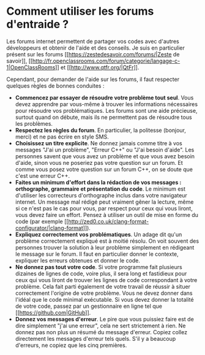 
# Comment utiliser les forums d'entraide ?

Les forums internet permettent de partager vos codes avec d'autres développeurs et obtenir de l'aide et des conseils. Je suis en particulier présent sur les forums [[https://zestedesavoir.com/forums/|Zeste de savoir]], [[http://fr.openclassrooms.com/forum/categorie/langage-c-1|OpenClassRooms]] et [[http://www.qtfr.org/|QtFr]].

Cependant, pour demander de l'aide sur les forums, il faut respecter quelques règles de bonnes conduites :

  * **Commencez par essayer de résoudre votre problème tout seul**. Vous devez apprendre par vous-même à trouver les informations nécessaires pour résoudre vos problématiques. Les forums sont une aide précieuse, surtout quand on débute, mais ils ne permettent pas de résoudre tous les problèmes.
  * **Respectez les règles du forum**. En particulier, la politesse (bonjour, merci) et ne pas écrire en style SMS.
  * **Choisissez un titre explicite**. Ne donnez jamais comme titre à vos messages "J'ai un problème", "Erreur C++" ou "J'ai besoin d'aide". Les personnes savent que vous avez un problème et que vous avez besoin d'aide, sinon vous ne poseriez pas votre question sur un forum. Et comme vous posez votre question sur un forum C++, on se doute que c'est une erreur C++.
  * **Faites un minimum d'effort dans la rédaction de vos messages : orthographe, grammaire et présentation du code**. Le minimum est d'utiliser les correcteurs d'orthographe inclus dans votre navigateur internet. Un message mal rédigé peut vraiment gêner la lecture, même si ce n'est pas le cas pour vous, par respect pour ceux qui vous liront, vous devez faire un effort. Pensez à utiliser un outil de mise en forme du code (par exemple [[http://zed0.co.uk/clang-format-configurator/|clang-format]]).
  * **Expliquez correctement vos problématiques**. Un adage dit qu'un problème correctement expliqué est à moitié résolu. On voit souvent des personnes trouver la solution à leur problème simplement en rédigeant le message sur le forum. Il faut en particulier donner le contexte, expliquer les erreurs obtenues et donner le code.
  * **Ne donnez pas tout votre code**. Si votre programme fait plusieurs dizaines de lignes de code, voire plus, il sera long et fastidieux pour ceux qui vous liront de trouver les lignes de code correspondant à votre problème. Cela fait parti également de votre travail de réussir à situer correctement l'origine de votre problème. Vous ne devez donner dans l'idéal que le code minimal exécutable. Si vous devez donner la totalité de votre code, passez par un gestionnaire en ligne tel que [[https://github.com|GitHub]].
  * **Donnez vos messages d'erreur**. Le pire que vous puissiez faire est de dire simplement "j'ai une erreur", cela ne sert strictement à rien. Ne donnez pas non plus un résumé du message d'erreur. Copiez collez directement les messages d'erreur tels quels. S'il y a beaucoup d'erreurs, ne copiez que les cinq premières.
